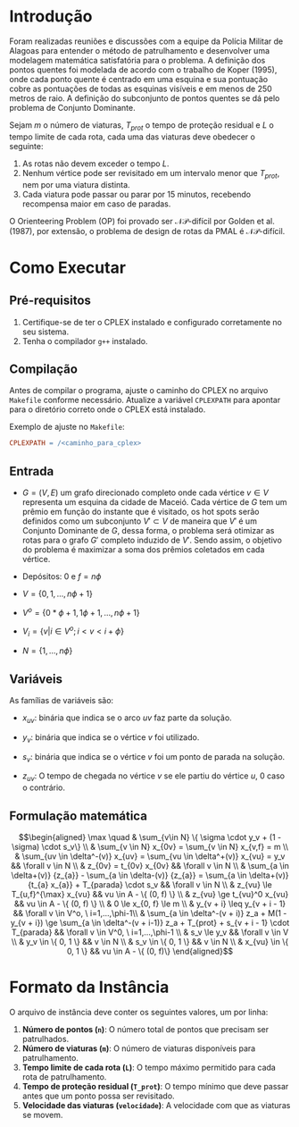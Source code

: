 # Introdução

Foram realizadas reuniões e discussões com a equipe da Polícia Militar de Alagoas para entender o método de patrulhamento e desenvolver uma modelagem matemática satisfatória para o problema. A definição dos pontos quentes foi modelada de acordo com o trabalho de Koper (1995), onde cada ponto quente é centrado em uma esquina e sua pontuação cobre as pontuações de todas as esquinas visíveis e em menos de 250 metros de raio. A definição do subconjunto de pontos quentes se dá pelo problema de Conjunto Dominante.

Sejam $m$ o número de viaturas, $T_{prot}$ o tempo de proteção residual e $L$ o tempo limite de cada rota, cada uma das viaturas deve obedecer o seguinte:

1. As rotas não devem exceder o tempo $L$.
2. Nenhum vértice pode ser revisitado em um intervalo menor que $T_{prot}$, nem por uma viatura distinta.
3. Cada viatura pode passar ou parar por 15 minutos, recebendo recompensa maior em caso de paradas.

O Orienteering Problem (OP) foi provado ser $\mathcal{NP\text{-difícil}}$ por Golden et al. (1987), por extensão, o problema de design de rotas da PMAL é $\mathcal{NP\text{-difícil}}$.

# Como Executar

## Pré-requisitos

1. Certifique-se de ter o CPLEX instalado e configurado corretamente no seu sistema.
2. Tenha o compilador `g++` instalado.

## Compilação

Antes de compilar o programa, ajuste o caminho do CPLEX no arquivo `Makefile` conforme necessário. Atualize a variável `CPLEXPATH` para apontar para o diretório correto onde o CPLEX está instalado.

Exemplo de ajuste no `Makefile`:
```makefile
CPLEXPATH = /<caminho_para_cplex>
```

## Entrada

-   $G = (V, E)$ um grafo direcionado completo onde cada vértice
    $v \in V$ representa um esquina da cidade de Maceió. Cada vértice de
    $G$ tem um prêmio em função do instante que é visitado, os hot spots
    serão definidos como um subconjunto $V' \subset V$ de maneira que
    $V'$ é um Conjunto Dominante de $G$, dessa forma, o problema será
    otimizar as rotas para o grafo $G'$ completo induzido de $V'$. Sendo
    assim, o objetivo do problema é maximizar a soma dos prêmios
    coletados em cada vértice.

-   Depósitos: 0 e $f=n\phi$

-   $V=\{0, 1, \dots, n\phi +1 \}$

-   $V^o=\{0*\phi+1, 1\phi +1, \dots, n\phi +1 \}$

-   $V_i=\{v | i  \in V^o; i < v < i+ \phi \}$

-   $N=\{1, \dots, n\phi \}$

## Variáveis

As famílias de variáveis são:

-   $x_{uv}$: binária que indica se o arco $uv$ faz parte da solução.

-   $y_v$: binária que indica se o vértice $v$ foi utilizado.

-   $s_v$: binária que indica se o vértice $v$ foi um ponto de parada na
    solução.

-   $z_{uv}$: O tempo de chegada no vértice $v$ se ele partiu do vértice
    $u$, 0 caso o contrário.

## Formulação matemática

$$\begin{aligned}
    \max \quad & \sum_{v\in N}  \{ \sigma \cdot y_v + (1 - \sigma) \cdot s_v\} \\
    & \sum_{v \in N} x_{0v} = \sum_{v \in N} x_{v,f} = m \\
    & \sum_{uv \in \delta^-(v)} x_{uv} = \sum_{vu \in \delta^+(v)} x_{vu} = y_v && \forall v \in N \\
    & z_{0v} = t_{0v} x_{0v} && \forall v \in N \\
    & \sum_{a \in \delta+(v)} {z_{a}} - \sum_{a \in \delta-(v)} {z_{a}} = \sum_{a \in \delta+(v)} {t_{a} x_{a}} + T_{parada} \cdot s_v && \forall v \in N \\
    & z_{vu} \le T_{u,f}^{\max} x_{vu} && vu \in A - \{ (0, f) \} \\
    & z_{vu} \ge t_{vu}^0 x_{vu} && vu \in A - \{ (0, f) \} \\
    & 0 \le x_{0, f} \le m \\
    & y_{v + i} \leq y_{v + i - 1} && \forall v \in V^o, \ i=1,...,\phi-1\\
    & \sum_{a \in \delta^-(v + i)} z_a + M(1 - y_{v + i}) \ge \sum_{a \in \delta^-(v + i-1)} z_a + T_{prot} + s_{v + i - 1} \cdot T_{parada} && \forall v \in V^0,  \ i=1,...,\phi-1 \\
    & s_v \le y_v && \forall v \in V \\
    & y_v \in \{ 0, 1 \} && v \in N \\
    & s_v \in \{ 0, 1 \} && v \in N \\
    & x_{vu} \in \{ 0, 1 \} && vu \in A - \{ (0, f)\} 
\end{aligned}$$

# Formato da Instância

O arquivo de instância deve conter os seguintes valores, um por linha:

1. **Número de pontos (`n`)**: O número total de pontos que precisam ser patrulhados.
2. **Número de viaturas (`m`)**: O número de viaturas disponíveis para patrulhamento.
3. **Tempo limite de cada rota (`L`)**: O tempo máximo permitido para cada rota de patrulhamento.
4. **Tempo de proteção residual (`T_prot`)**: O tempo mínimo que deve passar antes que um ponto possa ser revisitado.
5. **Velocidade das viaturas (`velocidade`)**: A velocidade com que as viaturas se movem.
